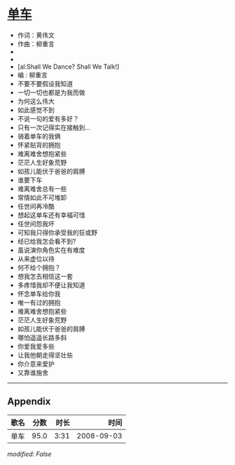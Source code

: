 # [单车](https://music.163.com/song?id=409931765)

* 作词：黄伟文
* 作曲：柳重言
*
*
* [al:Shall We Dance? Shall We Talk!]
* 编 : 柳重言
* 不要不要假设我知道
* 一切一切也都是为我而做
* 为何这么伟大
* 如此感觉不到
* 不说一句的爱有多好？
* 只有一次记得实在接触到...
* 骑着单车的我俩
* 怀紧贴背的拥抱
* 难离难舍想抱紧些
* 茫茫人生好象荒野
* 如孩儿能伏于爸爸的肩膊
* 谁要下车
* 难离难舍总有一些
* 常情如此不可堆卸
* 任世间再冷酷
* 想起这单车还有幸福可惜
* 任世间怨我坏
* 可知我只得你承受我的狂或野
* 经已给我怎会看不到?
* 虽说演你角色实在有难度
* 从来虚位以待
* 何不给个拥抱？
* 想我怎去相信这一套
* 多疼惜我却不便让我知道
* 怀念单车给你我
* 唯一有过的拥抱
* 难离难舍想抱紧些
* 茫茫人生好象荒野
* 如孩儿能伏于爸爸的肩膊
* 哪怕遥遥长路多斜
* 你爱我爱多些
* 让我他朝走得坚壮些
* 你介意来爱护
* 又靠谁施舍


---

## Appendix

|歌名|分数|时长|时间|
|:---|:---:|---:|---:|
|单车|95.0|3:31|2008-09-03

*modified: False*